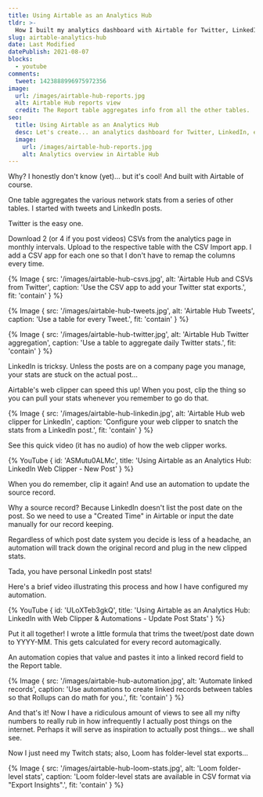 ```yaml
---
title: Using Airtable as an Analytics Hub
tldr: >-
  How I built my analytics dashboard with Airtable for Twitter, LinkedIn, and more.
slug: airtable-analytics-hub
date: Last Modified
datePublish: 2021-08-07
blocks:
  - youtube
comments:
  tweet: 1423888996975972356
image:
  url: /images/airtable-hub-reports.jpg
  alt: Airtable Hub reports view
  credit: The Report table aggregates info from all the other tables.
seo:
  title: Using Airtable as an Analytics Hub
  desc: Let's create... an analytics dashboard for Twitter, LinkedIn, etc. with Airtable.
  image:
    url: /images/airtable-hub-reports.jpg
    alt: Analytics overview in Airtable Hub 
---
```


Why? I honestly don't know (yet)... but it's cool! And built with Airtable of course.

One table aggregates the various network stats from a series of other tables. I started with tweets and LinkedIn posts.

Twitter is the easy one.

Download 2 (or 4 if you post videos) CSVs from the analytics page in monthly intervals. Upload to the respective table with the CSV Import app. I add a CSV app for each one so that I don't have to remap the columns every time.

{% Image {
  src: '/images/airtable-hub-csvs.jpg',
  alt: 'Airtable Hub and CSVs from Twitter',
  caption: 'Use the CSV app to add your Twitter stat exports.',
  fit: 'contain'
} %}

{% Image {
  src: '/images/airtable-hub-tweets.jpg',
  alt: 'Airtable Hub Tweets',
  caption: 'Use a table for every Tweet.',
  fit: 'contain'
} %}

{% Image {
  src: '/images/airtable-hub-twitter.jpg',
  alt: 'Airtable Hub Twitter aggregation',
  caption: 'Use a table to aggregate daily Twitter stats.',
  fit: 'contain'
} %}

LinkedIn is tricksy. Unless the posts are on a company page you manage, your stats are stuck on the actual post...

Airtable's web clipper can speed this up! When you post, clip the thing so you can pull your stats whenever you remember to go do that.

{% Image {
  src: '/images/airtable-hub-linkedin.jpg',
  alt: 'Airtable Hub web clipper for LinkedIn',
  caption: 'Configure your web clipper to snatch the stats from a LinkedIn post.',
  fit: 'contain'
} %}

See this quick video (it has no audio) of how the web clipper works.

{% YouTube { id: 'ASMutu0ALMc', title: 'Using Airtable as an Analytics Hub: LinkedIn Web Clipper - New Post' } %}

When you do remember, clip it again! And use an automation to update the source record.

Why a source record? Because LinkedIn doesn't list the post date on the post. So we need to use a "Created Time" in Airtable or input the date manually for our record keeping.

Regardless of which post date system you decide is less of a headache, an automation will track down the original record and plug in the new clipped stats.

Tada, you have personal LinkedIn post stats!

Here's a brief video illustrating this process and how I have configured my automation.

{% YouTube { id: 'ULoXTeb3gkQ', title: 'Using Airtable as an Analytics Hub: LinkedIn with Web Clipper & Automations - Update Post Stats' } %}

Put it all together! I wrote a little formula that trims the tweet/post date down to YYYY-MM. This gets calculated for every record automagically.

An automation copies that value and pastes it into a linked record field to the Report table.

{% Image {
  src: '/images/airtable-hub-automation.jpg',
  alt: 'Automate linked records',
  caption: 'Use automations to create linked records between tables so that Rollups can do math for you.',
  fit: 'contain'
} %}

And that's it! Now I have a ridiculous amount of views to see all my nifty numbers to really rub in how infrequently I actually post things on the internet. Perhaps it will serve as inspiration to actually post things... we shall see.

Now I just need my Twitch stats; also, Loom has folder-level stat exports...

{% Image {
  src: '/images/airtable-hub-loom-stats.jpg',
  alt: 'Loom folder-level stats',
  caption: 'Loom folder-level stats are available in CSV format via "Export Insights".',
  fit: 'contain'
} %}
